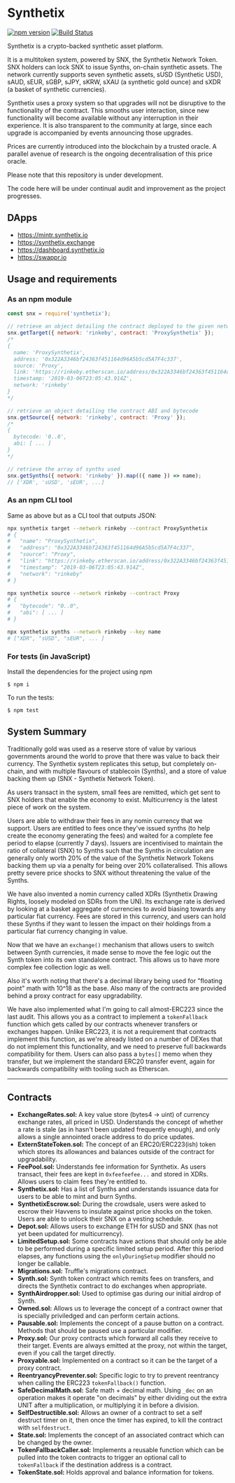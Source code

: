# Synthetix

[![npm version](https://badge.fury.io/js/synthetix.svg)](https://badge.fury.io/js/synthetix) [![Build Status](https://travis-ci.org/Synthetixio/synthetix.svg?branch=master)](https://travis-ci.org/Synthetixio/synthetix)

Synthetix is a crypto-backed synthetic asset platform.

It is a multitoken system, powered by SNX, the Synthetix Network Token. SNX holders can lock SNX to issue Synths, on-chain synthetic assets. The network currently supports seven synthetic assets, sUSD (Synthetic USD), sAUD, sEUR, sGBP, sJPY, sKRW, sXAU (a synthetic gold ounce) and sXDR (a basket of synthetic currencies).

Synthetix uses a proxy system so that upgrades will not be disruptive to the functionality of the contract. This smooths user interaction, since new functionality will become available without any interruption in their experience. It is also transparent to the community at large, since each upgrade is accompanied by events announcing those upgrades.

Prices are currently introduced into the blockchain by a trusted oracle. A parallel avenue of research is the ongoing decentralisation of this price oracle.

Please note that this repository is under development.

The code here will be under continual audit and improvement as the project progresses.

## DApps

- https://mintr.synthetix.io
- https://synthetix.exchange
- https://dashboard.synthetix.io
- https://swappr.io

## Usage and requirements

### As an npm module

```javascript
const snx = require('synthetix');

// retrieve an object detailing the contract deployed to the given network.
snx.getTarget({ network: 'rinkeby', contract: 'ProxySynthetix' });
/*
{
  name: 'ProxySynthetix',
  address: '0x322A3346bf24363f451164d96A5b5cd5A7F4c337',
  source: 'Proxy',
  link: 'https://rinkeby.etherscan.io/address/0x322A3346bf24363f451164d96A5b5cd5A7F4c337',
  timestamp: '2019-03-06T23:05:43.914Z',
  network: 'rinkeby'
}
*/

// retrieve an object detailing the contract ABI and bytecode
snx.getSource({ network: 'rinkeby', contract: 'Proxy' });
/*
{
  bytecode: '0..0',
  abi: [ ... ]
}
*/

// retrieve the array of synths used
snx.getSynths({ network: 'rinkeby' }).map(({ name }) => name);
// ['XDR', 'sUSD', 'sEUR', ...]
```

### As an npm CLI tool

Same as above but as a CLI tool that outputs JSON:

```bash
npx synthetix target --network rinkeby --contract ProxySynthetix
# {
#   "name": "ProxySynthetix",
#   "address": "0x322A3346bf24363f451164d96A5b5cd5A7F4c337",
#   "source": "Proxy",
#   "link": "https://rinkeby.etherscan.io/address/0x322A3346bf24363f451164d96A5b5cd5A7F4c337",
#   "timestamp": "2019-03-06T23:05:43.914Z",
#   "network": "rinkeby"
# }

npx synthetix source --network rinkeby --contract Proxy
# {
#   "bytecode": "0..0",
#   "abi": [ ... ]
# }

npx synthetix synths --network rinkeby --key name
# ["XDR", "sUSD", "sEUR", ... ]
```

### For tests (in JavaScript)

Install the dependencies for the project using npm

```
$ npm i
```

To run the tests:

```
$ npm test
```

## System Summary

Traditionally gold was used as a reserve store of value by various governments around the world to prove that there was value to back their currency. The Synthetix system replicates this setup, but completely on-chain, and with multiple flavours of stablecoin (Synths), and a store of value backing them up (SNX - Synthetix Network Token).

As users transact in the system, small fees are remitted, which get sent to SNX holders that enable the economy to exist. Multicurrency is the latest piece of work on the system.

Users are able to withdraw their fees in any nomin currency that we support. Users are entitled to fees once they've issued synths (to help create the economy generating the fees) and waited for a complete fee period to elapse (currently 7 days). Issuers are incentivised to maintain the ratio of collateral (SNX) to Synths such that the Synths in circulation are generally only worth 20% of the value of the Synthetix Network Tokens backing them up via a penalty for being over 20% collateralised. This allows pretty severe price shocks to SNX without threatening the value of the Synths.

We have also invented a nomin currency called XDRs (Synthetix Drawing Rights, loosely modeled on SDRs from the UN). Its exchange rate is derived by looking at a basket aggregate of currencies to avoid biasing towards any particular fiat currency. Fees are stored in this currency, and users can hold these Synths if they want to lessen the impact on their holdings from a particular fiat currency changing in value.

Now that we have an `exchange()` mechanism that allows users to switch between Synth currencies, it made sense to move the fee logic out the Synth token into its own standalone contract. This allows us to have more complex fee collection logic as well.

Also it's worth noting that there's a decimal library being used for "floating point" math with 10^18 as the base. Also many of the contracts are provided behind a proxy contract for easy upgradability.

We have also implemented what I'm going to call almost-ERC223 since the last audit. This allows you as a contract to implement a `tokenFallback` function which gets called by our contracts whenever transfers or exchanges happen. Unlike ERC223, it is not a requirement that contracts implement this function, as we're already listed on a number of DEXes that do not implement this functionality, and we need to preserve full backwards compatibility for them. Users can also pass a `bytes[]` memo when they transfer, but we implement the standard ERC20 transfer event, again for backwards compatibility with tooling such as Etherscan.

---

## Contracts

- **ExchangeRates.sol:** A key value store (bytes4 -> uint) of currency exchange rates, all priced in USD. Understands the concept of whether a rate is stale (as in hasn't been updated frequently enough), and only allows a single annointed oracle address to do price updates.
- **ExternStateToken.sol:** The concept of an ERC20/ERC223(ish) token which stores its allowances and balances outside of the contract for upgradability.
- **FeePool.sol:** Understands fee information for Synthetix. As users transact, their fees are kept in `0xfeefeefee...` and stored in XDRs. Allows users to claim fees they're entitled to.
- **Synthetix.sol:** Has a list of Synths and understands issuance data for users to be able to mint and burn Synths.
- **SynthetixEscrow.sol:** During the crowdsale, users were asked to escrow their Havvens to insulate against price shocks on the token. Users are able to unlock their SNX on a vesting schedule.
- **Depot.sol:** Allows users to exchange ETH for sUSD and SNX (has not yet been updated for multicurrency).
- **LimitedSetup.sol:** Some contracts have actions that should only be able to be performed during a specific limited setup period. After this period elapses, any functions using the `onlyDuringSetup` modifier should no longer be callable.
- **Migrations.sol:** Truffle's migrations contract.
- **Synth.sol:** Synth token contract which remits fees on transfers, and directs the Synthetix contract to do exchanges when appropriate.
- **SynthAirdropper.sol:** Used to optimise gas during our initial airdrop of Synth.
- **Owned.sol:** Allows us to leverage the concept of a contract owner that is specially priviledged and can perform certain actions.
- **Pausable.sol:** Implements the concept of a pause button on a contract. Methods that should be paused use a particular modifier.
- **Proxy.sol:** Our proxy contracts which forward all calls they receive to their target. Events are always emitted at the proxy, not within the target, even if you call the target directly.
- **Proxyable.sol:** Implemented on a contract so it can be the target of a proxy contract.
- **ReentryancyPreventer.sol:** Specific logic to try to prevent reentrancy when calling the ERC223 `tokenFallback()` function.
- **SafeDecimalMath.sol:** Safe math + decimal math. Using `_dec` on an operation makes it operate "on decimals" by either dividing out the extra UNIT after a multiplication, or multiplying it in before a division.
- **SelfDestructible.sol:** Allows an owner of a contract to set a self destruct timer on it, then once the timer has expired, to kill the contract with `selfdestruct`.
- **State.sol:** Implements the concept of an associated contract which can be changed by the owner.
- **TokenFallbackCaller.sol:** Implements a reusable function which can be pulled into the token contracts to trigger an optional call to `tokenFallback` if the destination address is a contract.
- **TokenState.sol:** Holds approval and balance information for tokens.
